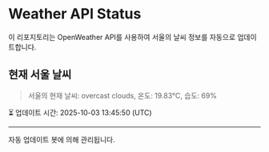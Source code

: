 
# Weather API Status

이 리포지토리는 OpenWeather API를 사용하여 서울의 날씨 정보를 자동으로 업데이트합니다.

## 현재 서울 날씨
> 서울의 현재 날씨: overcast clouds, 온도: 19.83°C, 습도: 69%

⏳ 업데이트 시간: 2025-10-03 13:45:50 (UTC)

---
자동 업데이트 봇에 의해 관리됩니다.
